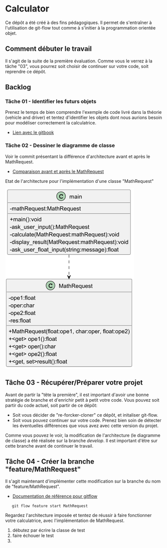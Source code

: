 # Calculator

Ce dépôt a été créé à des fins pédagogiques. Il permet de s'entraîner à l'utilisation de git-flow tout comme à s'initier à la programmation orientée objet.

## Comment débuter le travail

Il s'agit de la suite de la première évaluation. Comme vous le verrez à la tâche "03", vous pourrez soit choisir de continuer sur votre code, soit reprendre ce dépôt.

## Backlog
### Tâche 01 - Identifier les futurs objets

Prenez le temps de bien comprendre l'exemple de code livré dans la théorie (vehicle and driver) et tentez d'identifier les objets dont nous aurions besoin pour modéliser correctement la calculatrice.

* [Lien avec le gitbook](https://cpnv-cfc.gitbook.io/i319-concevoir-et-implementer-des-applications/semaines-4-8/theorie-et-concepts/introduction-a-la-poo)

### Tâche 02 - Dessiner le diagramme de classe

Voir le commit présentant la différence d'architecture avant et après le MathRequest.

* [Comparaison avant et après le MathRequest](https://github.com/CPNV-CFC-I319/Eval1-Calculator/commit/eb5c798fe5ca40c2fb7b278e83a99f71fb0c07ea)

Etat de l'architecture pour l'implémentation d'une classe "MathRequest"

![classDiagramWithMathRequest](docs/class_diagram.png)

## Tâche 03 - Récupérer/Préparer votre projet

Avant de partir la "tête la première", il est important d'avoir une bonne stratégie de branche et d'enrichir petit à petit votre code.
Vous pouvez soit partir du code actuel, soit partir de ce dépôt:

* Soit vous décider de "re-forcker-cloner" ce dépôt, et initaliser git-flow.
* Soit vous pouvez continuer sur votre code. Prenez bien soin de détecter les éventuelles différences que vous avez avec cette version du projet.

Comme vous pouvez le voir, la modification de l'architecture (le diagramme de classe) a été réalisée sur la branche _develop_. Il est important d'être sur cette branche avant de continuer le travail.

## Tâche 04 - Créer la branche "feature/MathRequest"

Il s'agit maintenant d'implémenter cette modification sur la branche du nom de "feature/MathRequest".

* [Documentation de référence pour gitflow](https://cpnv-cfc.gitbook.io/i319-concevoir-et-implementer-des-applications/semaines-4-8/theorie-et-concepts/git-flow)

```
   git flow feature start MathRequest
```

Regardez l'architecture imposée et tentez de réussir à faire fonctionner votre calculatrice, avec l'implémentation de MathRequest.

1) débutez par écrire la classe de test
2) faire échouer le test
3) 
